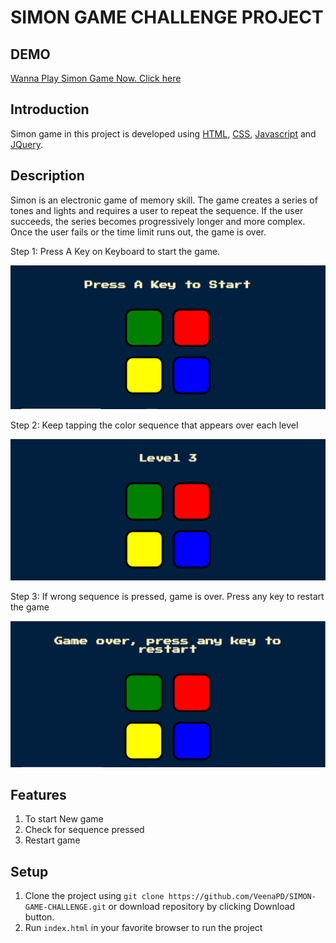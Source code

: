 # SIMON GAME CHALLENGE PROJECT

## DEMO

[Wanna Play Simon Game Now. Click here](https://veenapd.github.io/SIMON-GAME-CHALLENGE/)

## Introduction

Simon game in this project is developed using [HTML](https://developer.mozilla.org/en-US/docs/Web/HTML), [CSS](https://developer.mozilla.org/en-US/docs/Web/CSS), [Javascript](https://developer.mozilla.org/en-US/docs/Web/JavaScript) and [JQuery](https://jquery.com/). 

## Description

Simon is an electronic game of memory skill. The game creates a series of tones and lights and requires a user to repeat the sequence. If the user succeeds, the series becomes progressively longer and more complex. Once the user fails or the time limit runs out, the game is over.

Step 1: Press A Key on Keyboard to start the game.

![alt text](https://github.com/VeenaPD/SIMON-GAME-CHALLENGE/blob/master/images/gameStart.PNG)

Step 2: Keep tapping the color sequence that appears over each level

![alt text](https://github.com/VeenaPD/SIMON-GAME-CHALLENGE/blob/master/images/gameProgress.PNG)

Step 3: If wrong sequence is pressed, game is over. Press any key to restart the game

![alt text](https://github.com/VeenaPD/SIMON-GAME-CHALLENGE/blob/master/images/gameOver.PNG)


## Features

1. To start New game
2. Check for sequence pressed
3. Restart game

## Setup

1. Clone the project using `git clone https://github.com/VeenaPD/SIMON-GAME-CHALLENGE.git` or download repository by clicking Download button.
2. Run `index.html` in your favorite browser to run the project
